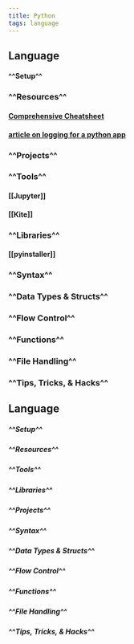 ```yaml
---
title: Python
tags: language
---
```


## **Language**
#### ^^Setup^^
### ^^Resources^^
#### [Comprehensive Cheatsheet](https://github.com/gto76/python-cheatsheet)
#### [article on logging for a python app](https://towardsdatascience.com/the-reusable-python-logging-template-for-all-your-data-science-apps-551697c8540)
### ^^Projects^^
### ^^Tools^^
#### [[Jupyter]]
#### [[Kite]]
### ^^Libraries^^
#### [[pyinstaller]]
### ^^Syntax^^
### ^^Data Types & Structs^^
### ^^Flow Control^^
### ^^Functions^^
### ^^File Handling^^
### ^^Tips, Tricks, & Hacks^^
## **Language**
##### ^^Setup^^
##### ^^Resources^^
##### ^^Tools^^
##### ^^Libraries^^
##### ^^Projects^^
##### ^^Syntax^^
##### ^^Data Types & Structs^^
##### ^^Flow Control^^
##### ^^Functions^^
##### ^^File Handling^^
##### ^^Tips, Tricks, & Hacks^^
